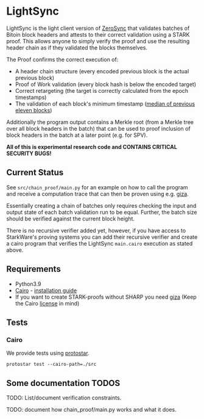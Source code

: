 # LightSync
LightSync is the light client version of [ZeroSync](https://github.com/zerosync/zerosync/) that validates batches of Bitoin block headers and attests to their correct validation using a STARK proof. This allows anyone to simply verify the proof and use the resulting header chain as if they validated the blocks themselves.

The Proof confirms the correct execution of:
- A header chain structure (every encoded previous block is the actual previous block)
- Proof of Work validation (every block hash is below the encoded target)
- Correct retargeting (the target is correctly calculated from the epoch timestamps)
- The validation of each block's minimum timestamp ([median of previous eleven blocks](https://en.bitcoin.it/wiki/Block_timestamp))

Additionally the program output contains a Merkle root (from a Merkle tree over all block headers in the batch) that can be used to proof inclusion of block headers in the batch at a later point (e.g. for SPV).


**All of this is experimental research code and CONTAINS CRITICAL SECURITY BUGS!**

## Current Status
See `src/chain_proof/main.py` for an example on how to call the program and receive a computation trace that can then be proven using e.g. [giza](https://github.com/maxgillett/giza).

Essentially creating a chain of batches only requires checking the input and output state of each batch validation run to be equal. Further, the batch size should be verified against the current block height.

There is no recursive verifier added yet, however, if you have access to StarkWare's proving systems you can add their recursive verifier and create a cairo program that verifies the LightSync `main.cairo` execution as stated above.

## Requirements

- Python3.9
- [Cairo](https://github.com/starkware-libs/cairo-lang) - [installation guide](https://www.cairo-lang.org/docs/quickstart.html)
- If you want to create STARK-proofs without SHARP you need [giza](https://github.com/maxgillett/giza) (Keep the Cairo [license](https://github.com/starkware-libs/cairo-lang/blob/master/LICENSE.txt) in mind)

## Tests

### Cairo

We provide tests using [protostar](https://github.com/software-mansion/protostar).

```
protostar test --cairo-path=./src
```

## Some documentation TODOS
TODO: List/document verification constraints.

TODO: document how chain\_proof/main.py works and what it does.
